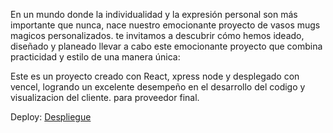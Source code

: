 
En un mundo donde la individualidad y la expresión personal son más importante que nunca, nace nuestro emocionante proyecto de vasos mugs magicos personalizados.  te invitamos a descubrir cómo hemos ideado, diseñado y planeado llevar a cabo este emocionante proyecto que combina practicidad y estilo de una manera única:

Este es  un proyecto creado con React, xpress node y  desplegado con vencel, logrando un excelente desempeño en el desarrollo del codigo y visualizacion del cliente. para proveedor final.


Deploy: [Despliegue](https://mugs-react.vercel.app/)